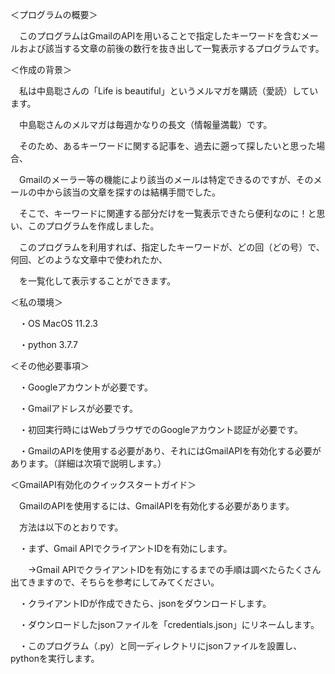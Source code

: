 ＜プログラムの概要＞

　このプログラムはGmailのAPIを用いることで指定したキーワードを含むメールおよび該当する文章の前後の数行を抜き出して一覧表示するプログラムです。

＜作成の背景＞

　私は中島聡さんの「Life is beautiful」というメルマガを購読（愛読）しています。
 
　中島聡さんのメルマガは毎週かなりの長文（情報量満載）です。
 
　そのため、あるキーワードに関する記事を、過去に遡って探したいと思った場合、
 
　Gmailのメーラー等の機能により該当のメールは特定できるのですが、そのメールの中から該当の文章を探すのは結構手間でした。


　そこで、キーワードに関連する部分だけを一覧表示できたら便利なのに！と思い、このプログラムを作成しました。
 
　このプログラムを利用すれば、指定したキーワードが、どの回（どの号）で、何回、どのような文章中で使われたか、

　を一覧化して表示することができます。


＜私の環境＞

　・OS MacOS 11.2.3

　・python 3.7.7
  

＜その他必要事項＞

　・Googleアカウントが必要です。

　・Gmailアドレスが必要です。

　・初回実行時にはWebブラウザでのGoogleアカウント認証が必要です。

　・GmailのAPIを使用する必要があり、それにはGmailAPIを有効化する必要があります。（詳細は次項で説明します。）

＜GmailAPI有効化のクイックスタートガイド＞

　GmailのAPIを使用するには、GmailAPIを有効化する必要があります。

　方法は以下のとおりです。
 
　・まず、Gmail APIでクライアントIDを有効にします。
 
　　→Gmail APIでクライアントIDを有効にするまでの手順は調べたらたくさん出てきますので、そちらを参考にしてみてください。
   
　・クライアントIDが作成できたら、jsonをダウンロードします。
 
　・ダウンロードしたjsonファイルを「credentials.json」にリネームします。
 
　・このプログラム（.py）と同一ディレクトリにjsonファイルを設置し、pythonを実行します。



